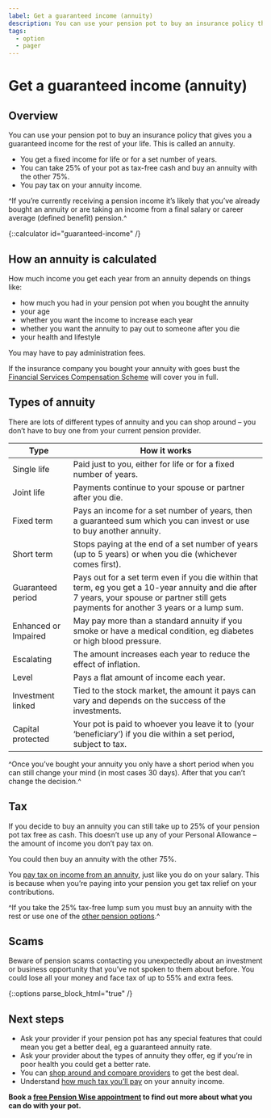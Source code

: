 ```yaml
---
label: Get a guaranteed income (annuity)
description: You can use your pension pot to buy an insurance policy that guarantees you an income for the rest of your life.
tags:
  - option
  - pager
---
```


# Get a guaranteed income (annuity)

## Overview

You can use your pension pot to buy an insurance policy that gives you a guaranteed income for the rest of your life. This is called an annuity.

- You get a fixed income for life or for a set number of years.
- You can take 25% of your pot as tax-free cash and buy an annuity with the other 75%.
- You pay tax on your annuity income.

^If you’re currently receiving a pension income it’s likely that you’ve already bought an annuity or are taking an income from a final salary or career average (defined benefit) pension.^

{::calculator id="guaranteed-income" /}

## How an annuity is calculated

How much income you get each year from an annuity depends on things like:

- how much you had in your pension pot when you bought the annuity
- your age
- whether you want the income to increase each year
- whether you want the annuity to pay out to someone after you die
- your health and lifestyle

You may have to pay administration fees.

If the insurance company you bought your annuity with goes bust the [Financial Services Compensation Scheme](/protection) will cover you in full.

## Types of annuity

There are lots of different types of annuity and you can shop around – you don’t have to buy one from your current pension provider.

| Type | How it works
-|-
Single life | Paid just to you, either for life or for a fixed number of years.
Joint life | Payments continue to your spouse or partner after you die.
Fixed term | Pays an income for a set number of years, then a guaranteed sum which you can invest or use to buy another annuity.
Short term | Stops paying at the end of a set number of years (up to 5 years) or when you die (whichever comes first).
Guaranteed period | Pays out for a set term even if you die within that term, eg you get a 10-year annuity and die after 7 years, your spouse or partner still gets payments for another 3 years or a lump sum.
Enhanced or Impaired | May pay more than a standard annuity if you smoke or have a medical condition, eg diabetes or high blood pressure.
Escalating | The amount increases each year to reduce the effect of inflation.
Level | Pays a flat amount of income each year.
Investment linked | Tied to the stock market, the amount it pays can vary and depends on the success of the investments.
Capital protected | Your pot is paid to whoever you leave it to (your ‘beneficiary’) if you die within a set period, subject to tax.

^Once you’ve bought your annuity you only have a short period when you can still change your mind (in most cases 30 days). After that you can’t change the decision.^

## Tax

If you decide to buy an annuity you can still take up to 25% of your pension pot tax free as cash. This doesn’t use up any of your Personal Allowance – the amount of income you don’t pay tax on.

You could then buy an annuity with the other 75%.

You [pay tax on income from an annuity](/tax), just like you do on your salary. This is because when you’re paying into your pension you get tax relief on your contributions.

^If you take the 25% tax-free lump sum you must buy an annuity with the rest or use one of the [other pension options](/pension-pot-options).^

## Scams
Beware of pension scams contacting you unexpectedly about an investment or business opportunity that you’ve not spoken to them about before. You could lose all your money and face tax of up to 55% and extra fees.

{::options parse_block_html="true" /}
<div class="next-steps next-steps--guaranteed-income">

## Next steps

- Ask your provider if your pension pot has any special features that could mean you get a better deal, eg a guaranteed annuity rate.
- Ask your provider about the types of annuity they offer, eg if you’re in poor health you could get a better rate.
- You can [shop around and compare providers](/shop-around) to get the best deal.
- Understand [how much tax you’ll pay](/tax) on your annuity income.

**Book a [free Pension Wise appointment](/appointments) to find out more about what you can do with your pot.**

</div>
